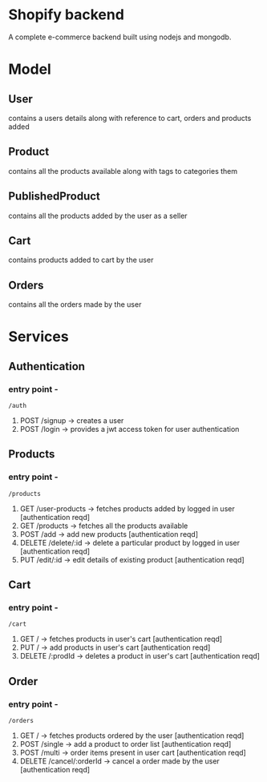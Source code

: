 # Shopify backend
A complete e-commerce backend built using nodejs and mongodb.

# Model
## User
contains a users details along with reference to cart, orders and products added

## Product
contains all the products available along with tags to categories them

## PublishedProduct
contains all the products added by the user as a seller

## Cart
contains products added to cart by the user

## Orders
contains all the orders made by the user

# Services
## Authentication
### entry point - 
    /auth
1. POST    /signup -> creates a user
2. POST    /login -> provides a jwt access token for user authentication

## Products
### entry point - 
    /products
1. GET    /user-products -> fetches products added by logged in user [authentication reqd]
2. GET    /products -> fetches all the products available
3. POST    /add -> add new products [authentication reqd]
4. DELETE  /delete/:id -> delete a particular product by logged in user [authentication reqd]
5. PUT    /edit/:id -> edit details of existing product [authentication reqd]

## Cart
### entry point - 
    /cart
1. GET    / -> fetches products in user's cart [authentication reqd]
2. PUT    / -> add products in user's cart [authentication reqd]
3. DELETE  /:prodId -> deletes a product in user's cart [authentication reqd]

## Order
### entry point -
    /orders
1. GET / -> fetches products ordered by the user [authentication reqd]
2. POST /single -> add a product to order list [authentication reqd]
3. POST /multi -> order items present in user cart [authentication reqd]
4. DELETE /cancel/:orderId -> cancel a order made by the user [authentication reqd]